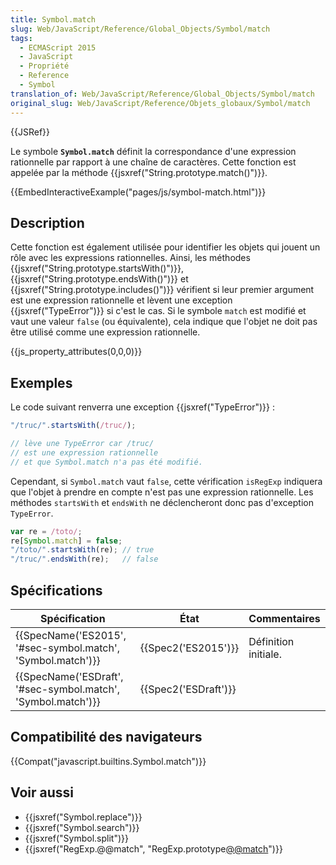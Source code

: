 ```yaml
---
title: Symbol.match
slug: Web/JavaScript/Reference/Global_Objects/Symbol/match
tags:
  - ECMAScript 2015
  - JavaScript
  - Propriété
  - Reference
  - Symbol
translation_of: Web/JavaScript/Reference/Global_Objects/Symbol/match
original_slug: Web/JavaScript/Reference/Objets_globaux/Symbol/match
---
```

{{JSRef}}

Le symbole **`Symbol.match`** définit la correspondance d'une expression rationnelle par rapport à une chaîne de caractères. Cette fonction est appelée par la méthode {{jsxref("String.prototype.match()")}}.

{{EmbedInteractiveExample("pages/js/symbol-match.html")}}

## Description

Cette fonction est également utilisée pour identifier les objets qui jouent un rôle avec les expressions rationnelles. Ainsi, les méthodes {{jsxref("String.prototype.startsWith()")}}, {{jsxref("String.prototype.endsWith()")}} et {{jsxref("String.prototype.includes()")}} vérifient si leur premier argument est une expression rationnelle et lèvent une exception {{jsxref("TypeError")}} si c'est le cas. Si le symbole `match` est modifié et vaut une valeur `false` (ou équivalente), cela indique que l'objet ne doit pas être utilisé comme une expression rationnelle.

{{js_property_attributes(0,0,0)}}

## Exemples

Le code suivant renverra une exception {{jsxref("TypeError")}} :

```js
"/truc/".startsWith(/truc/);

// lève une TypeError car /truc/
// est une expression rationnelle
// et que Symbol.match n'a pas été modifié.
```

Cependant, si `Symbol.match` vaut `false`, cette vérification `isRegExp` indiquera que l'objet à prendre en compte n'est pas une expression rationnelle. Les méthodes `startsWith` et `endsWith` ne déclencheront donc pas d'exception `TypeError`.

```js
var re = /toto/;
re[Symbol.match] = false;
"/toto/".startsWith(re); // true
"/truc/".endsWith(re);   // false
```

## Spécifications

| Spécification                                                                    | État                         | Commentaires         |
| -------------------------------------------------------------------------------- | ---------------------------- | -------------------- |
| {{SpecName('ES2015', '#sec-symbol.match', 'Symbol.match')}} | {{Spec2('ES2015')}}     | Définition initiale. |
| {{SpecName('ESDraft', '#sec-symbol.match', 'Symbol.match')}} | {{Spec2('ESDraft')}} |                      |

## Compatibilité des navigateurs

{{Compat("javascript.builtins.Symbol.match")}}

## Voir aussi

- {{jsxref("Symbol.replace")}}
- {{jsxref("Symbol.search")}}
- {{jsxref("Symbol.split")}}
- {{jsxref("RegExp.@@match", "RegExp.prototype[@@match]()")}}
